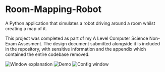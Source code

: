 # Room-Mapping-Robot
A Python application that simulates a robot driving around a room whilst creating a map of it.

This project was completed as part of my A Level Computer Science Non-Exam Assesment. The design document submitted alongside it is included in the repository, with sensitive information and the appendix which contained the entire codebase removed.

![Window explanation](https://imgur.com/mkKLr31.png)
![Demo](https://imgur.com/UUm0MPI.png)
![Config window](https://imgur.com/2Zi0YDB.png)
